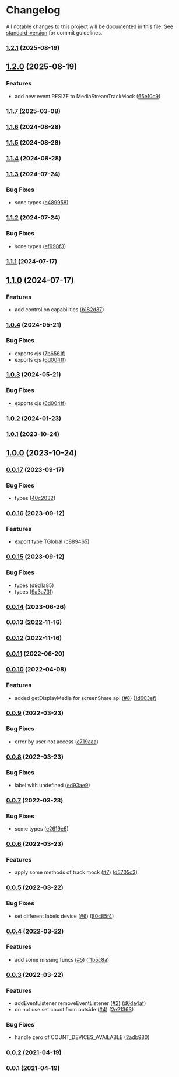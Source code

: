 # Changelog

All notable changes to this project will be documented in this file. See [standard-version](https://github.com/conventional-changelog/standard-version) for commit guidelines.

### [1.2.1](https://github.com/Krivega/webrtc-mock/compare/v1.2.0...v1.2.1) (2025-08-19)

## [1.2.0](https://github.com/Krivega/webrtc-mock/compare/v1.1.7...v1.2.0) (2025-08-19)

### Features

- add new event RESIZE to MediaStreamTrackMock ([65e10c9](https://github.com/Krivega/webrtc-mock/commit/65e10c9e357fb01d4d1961eae4dc367caa6b0ec9))

### [1.1.7](https://github.com/Krivega/webrtc-mock/compare/v1.1.6...v1.1.7) (2025-03-08)

### [1.1.6](https://github.com/Krivega/webrtc-mock/compare/v1.1.5...v1.1.6) (2024-08-28)

### [1.1.5](https://github.com/Krivega/webrtc-mock/compare/v1.1.4...v1.1.5) (2024-08-28)

### [1.1.4](https://github.com/Krivega/webrtc-mock/compare/v1.1.3...v1.1.4) (2024-08-28)

### [1.1.3](https://github.com/Krivega/webrtc-mock/compare/v1.1.2...v1.1.3) (2024-07-24)

### Bug Fixes

- sone types ([e489958](https://github.com/Krivega/webrtc-mock/commit/e489958beef2c1b86671d45131472aeb96be4d9b))

### [1.1.2](https://github.com/Krivega/webrtc-mock/compare/v1.1.1...v1.1.2) (2024-07-24)

### Bug Fixes

- sone types ([ef998f3](https://github.com/Krivega/webrtc-mock/commit/ef998f3253bf1da80dc6b56e006a420df80d2f07))

### [1.1.1](https://github.com/Krivega/webrtc-mock/compare/v1.1.0...v1.1.1) (2024-07-17)

## [1.1.0](https://github.com/Krivega/webrtc-mock/compare/v1.0.4...v1.1.0) (2024-07-17)

### Features

- add control on capabilities ([b182d37](https://github.com/Krivega/webrtc-mock/commit/b182d3706622fd6d41f23587df8ca73d069a1ca4))

### [1.0.4](https://github.com/Krivega/webrtc-mock/compare/v1.0.2...v1.0.4) (2024-05-21)

### Bug Fixes

- exports cjs ([7b6561f](https://github.com/Krivega/webrtc-mock/commit/7b6561f55a20c22c716155911535897a9e5d95f0))
- exports cjs ([6d004ff](https://github.com/Krivega/webrtc-mock/commit/6d004ff67ab18a81765745f13f41632a2e6b8532))

### [1.0.3](https://github.com/Krivega/webrtc-mock/compare/v1.0.2...v1.0.3) (2024-05-21)

### Bug Fixes

- exports cjs ([6d004ff](https://github.com/Krivega/webrtc-mock/commit/6d004ff67ab18a81765745f13f41632a2e6b8532))

### [1.0.2](https://github.com/Krivega/webrtc-mock/compare/v1.0.1...v1.0.2) (2024-01-23)

### [1.0.1](https://github.com/Krivega/webrtc-mock/compare/v1.0.0...v1.0.1) (2023-10-24)

## [1.0.0](https://github.com/Krivega/webrtc-mock/compare/v0.0.17...v1.0.0) (2023-10-24)

### [0.0.17](https://github.com/Krivega/webrtc-mock/compare/v0.0.16...v0.0.17) (2023-09-17)

### Bug Fixes

- types ([40c2032](https://github.com/Krivega/webrtc-mock/commit/40c20320cc7a31cbe138ec9d3514aec1408ba0d2))

### [0.0.16](https://github.com/Krivega/webrtc-mock/compare/v0.0.15...v0.0.16) (2023-09-12)

### Features

- export type TGlobal ([c889465](https://github.com/Krivega/webrtc-mock/commit/c88946545fa0dc430ce51da1473dcde7105b75e9))

### [0.0.15](https://github.com/Krivega/webrtc-mock/compare/v0.0.14...v0.0.15) (2023-09-12)

### Bug Fixes

- types ([d9d1a85](https://github.com/Krivega/webrtc-mock/commit/d9d1a856fa51f6353eb1b5cdb96443fd09d6098f))
- types ([9a3a73f](https://github.com/Krivega/webrtc-mock/commit/9a3a73f096c90e9ea53c1576d5ab6a036669f95c))

### [0.0.14](https://github.com/Krivega/webrtc-mock/compare/v0.0.13...v0.0.14) (2023-06-26)

### [0.0.13](https://github.com/Krivega/webrtc-mock/compare/v0.0.12...v0.0.13) (2022-11-16)

### [0.0.12](https://github.com/Krivega/webrtc-mock/compare/v0.0.11...v0.0.12) (2022-11-16)

### [0.0.11](https://github.com/Krivega/webrtc-mock/compare/v0.0.10...v0.0.11) (2022-06-20)

### [0.0.10](https://github.com/Krivega/webrtc-mock/compare/v0.0.9...v0.0.10) (2022-04-08)

### Features

- added getDisplayMedia for screenShare api ([#8](https://github.com/Krivega/webrtc-mock/issues/8)) ([1d603ef](https://github.com/Krivega/webrtc-mock/commit/1d603ef04319f84745941e2c2ad1c7863ad3bdd7))

### [0.0.9](https://github.com/Krivega/webrtc-mock/compare/v0.0.8...v0.0.9) (2022-03-23)

### Bug Fixes

- error by user not access ([c719aaa](https://github.com/Krivega/webrtc-mock/commit/c719aaa7ba221c17a2700566a8e641057feb7544))

### [0.0.8](https://github.com/Krivega/webrtc-mock/compare/v0.0.7...v0.0.8) (2022-03-23)

### Bug Fixes

- label with undefined ([ed93ae9](https://github.com/Krivega/webrtc-mock/commit/ed93ae97521d45a39e8cf65c914eed50fcaea522))

### [0.0.7](https://github.com/Krivega/webrtc-mock/compare/v0.0.6...v0.0.7) (2022-03-23)

### Bug Fixes

- some types ([e2619e6](https://github.com/Krivega/webrtc-mock/commit/e2619e68ed74634070239802534f5d7cf046f788))

### [0.0.6](https://github.com/Krivega/webrtc-mock/compare/v0.0.5...v0.0.6) (2022-03-23)

### Features

- apply some methods of track mock ([#7](https://github.com/Krivega/webrtc-mock/issues/7)) ([d5705c3](https://github.com/Krivega/webrtc-mock/commit/d5705c338ce67d23aa036b6cf3c1f07c16d046ed))

### [0.0.5](https://github.com/Krivega/webrtc-mock/compare/v0.0.4...v0.0.5) (2022-03-22)

### Bug Fixes

- set different labels device ([#6](https://github.com/Krivega/webrtc-mock/issues/6)) ([80c85f4](https://github.com/Krivega/webrtc-mock/commit/80c85f4d0c2c321b86c89d6811d7476e7a9a4a0d))

### [0.0.4](https://github.com/Krivega/webrtc-mock/compare/v0.0.3...v0.0.4) (2022-03-22)

### Features

- add some missing funcs ([#5](https://github.com/Krivega/webrtc-mock/issues/5)) ([f1b5c8a](https://github.com/Krivega/webrtc-mock/commit/f1b5c8a32e7b2a31c1c768b0df8591840807eb77))

### [0.0.3](https://github.com/Krivega/webrtc-mock/compare/v0.0.2...v0.0.3) (2022-03-22)

### Features

- addEventListener removeEventListener ([#2](https://github.com/Krivega/webrtc-mock/issues/2)) ([d6da4af](https://github.com/Krivega/webrtc-mock/commit/d6da4afe4fca9a1d4462acbace3df919f4b9afa7))
- do not use set count from outside ([#4](https://github.com/Krivega/webrtc-mock/issues/4)) ([2e21363](https://github.com/Krivega/webrtc-mock/commit/2e21363e5a7b71442df8a50e63cffefb718ea955))

### Bug Fixes

- handle zero of COUNT_DEVICES_AVAILABLE ([2adb980](https://github.com/Krivega/webrtc-mock/commit/2adb98002dcfd5a947ba546b4e3b3a9c16c08b33))

### [0.0.2](https://github.com/Krivega/webrtc-mock/compare/v0.0.1...v0.0.2) (2021-04-19)

### 0.0.1 (2021-04-19)
